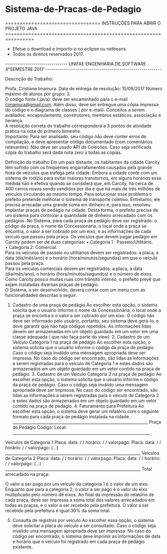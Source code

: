 # Sistema-de-Pracas-de-Pedagio

 ================================= INSTRUÇÕES PARA ABRIR O PROJETO JAVA ================================================================
  - Efetue o download e importo-o no eclipse ou netbeans.
  - Todos os direitos reservados 2017.

------------------------------- UNIFAE ENGENHARIA DE SOFTWARE 4°SEMESTRE 2017 ----------------------------------------------------------

Descrição do Trabalho:

Profa. Cristiane Imamura. 
Data de entrega de resolução: 15/09/2017 
Número máximo de alunos por grupo: 3.  
O código fonte (.java): deve ser encaminhado para o e-mail cimamura@gmail.com. Além disso, deve ser entregue uma cópia impressa do código e o diagrama de classes ( por e-mail). 
Conceitos a serem avaliados: encapsulamento, construtores, membros estáticos, associação e herança.  
A resolução correta do trabalho corresponderá a 3 pontos de atividade prática na nota do primeiro bimestre.  
Importante: Para ser analisado, seu código não deve conter erros de compilação, e deve apresentar código documentado (com comentários relevantes). Não deve ser usado API de Coleções. Caso seja verificada cópia do trabalho será dada nota zero a todas as cópias. 
 
Definição do trabalho 
 Em um país distante, os habitantes da cidade Carcity têm sofrido com os freqüentes engarrafamentos causados pela grande frota de veículos que trafega pela cidade. Embora a cidade conte com um sistema de rodízio para evitar maiores transtornos, em alguns horários essa medida não é efetiva quando se considera que, em Carcity, há cerca de 400 carros novos sendo vendidos por dia e que há mais de três milhões de veículos circulando ao mesmo tempo. Para solucionar esse problema o prefeito pretende melhorar o sistema de transporte coletivo. Entretanto, ele precisa arrecadar uma grande soma em dinheiro e, para isso, resolveu implantar praças de pedágio na cidade. Desta forma, o prefeito precisa de um sistema para controlar a quantidade de dinheiro arrecadado com os pedágios. 
No Sistema, para cada praça de pedágio deve ser registrado: o código da praça, o nome da Concessionária, o local onde a praça se encontra, o valor a ser cobrado por um eixo, e as informações de cada veículo que passou pela praça. 
 Os veículos que devem pagar pedágio em Carcity podem ser de duas categorias: 
 • Categoria 1 : Passeio/Utilitário.  
• Categoria 2: Comercial.  
Para os veículos de passeio ou utilitários devem ser registrados: a placa, a data (dia/mês/ano) e o horário (hora/minutos/segundos) em que o veículo passou pela praça.  
Para os veículos comerciais devem ser registrados: a placa, a data (dia/mês/ano), o horário (hora/minutos/segundos) e o número de eixos. Como Carcity possui muitas ruas com trânsito intenso, o prefeito prevê que sejam instaladas diversas praças de pedágio.  
O Sistema, a ser desenvolvido, deverá contar com um menu com as funcionalidades descritas a seguir.  
1. Cadastro de uma praça de pedágio Ao escolher esta opção, o sistema solicita que o usuário informe o nome da Concessionária, o local onde a praça se encontra e o valor a ser cobrado por um eixo. O código não deve ser informado pelo usuário, portanto, seu sistema deve gerá-lo, e deve garantir que não haja códigos repetidos. As informações lidas devem ser armazenadas em um objeto guardado em um vetor em uma classe adequada ( que não faça parte do view).  2. Cadastro de um Veículo Categoria 1 na praça de pedágio Ao escolher esta opção, o sistema solicita que o usuário informe o código da praça de pedágio. Caso o código seja inválido uma mensagem apropriada deve ser impressa. No caso do código ser encontrado, são lidas as informações a serem registradas para o veículo de Categoria 1 e estes dados são armazenados em um objeto guardado em um vetor contido na praça de pedágio.  3. Cadastro de um Veículo Categoria 2 na praça de pedágio  Ao escolher esta opção, o sistema solicita que o usuário informe o código da praça de pedágio. Caso o código seja inválido uma mensagem apropriada deve ser impressa. No caso do código ser encontrado, são lidas as informações a serem registradas para o veículo de Categoria 2 e estes dados são armazenados em um objeto guardado em um vetor contido na praça de pedágio.  4. Faturamento para Prefeitura  Ao escolher esta opção, o sistema deve gerar um relatório com o seguinte formato para cada praça de pedágio instalada na cidade. ____________________________________________________________________ Praça de Pedágio  Código:                                        Local:  _____________________________________________________________________ 
 
Veículos de Categoria 1    Placa:             data:  /  /           horário:   /  /          valorpago:  Placa:            data:  /  /            horário:   /  /          valorpago:  (...)     ____________________________________________________________________ Veículos de  Categoria 2    Placa:     data:     /   /    horário:  /  /    valorpago:  Placa:     data:    /  /      horário:  /  /    valorpago:  (...)  
____________________________________________________________________  Total arrecadado na praça: 
 
 
 O valor a ser pago por um veículo da categoria 1 é o valor de um eixo. Enquanto que para a categoria 2, o valor a ser pago é o valor do eixo multiplicado pelo número de eixos.    Ao final da impressão do relatório de cada praça, deve ser impressa a soma total dos valores arrecadados em todas as praças, e o valor a ser recebido pela prefeitura.    O valor a ser recebido pela prefeitura é igual 30% da soma total. 
 
5. Consulta de registros por veículo Ao escolher essa opção, o sistema deve solicitar a placa do veículo a ser consultado. Caso o código seja inválido uma mensagem apropriada deve ser impressa. No caso do código ser encontrado, o sistema deve imprimir as informações de data e horário que o veículo foi registrado em cada praça de pedágio existente. 
